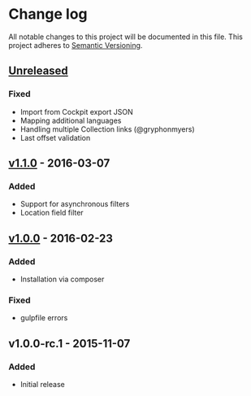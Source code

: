# Change log
All notable changes to this project will be documented in this file.
This project adheres to [Semantic Versioning](http://semver.org/).

## [Unreleased]
### Fixed
- Import from Cockpit export JSON
- Mapping additional languages
- Handling multiple Collection links (@gryphonmyers)
- Last offset validation

## [v1.1.0] - 2016-03-07
### Added
- Support for asynchronous filters
- Location field filter

## [v1.0.0] - 2016-02-23
### Added
- Installation via composer

### Fixed
- gulpfile errors

## v1.0.0-rc.1 - 2015-11-07
### Added
- Initial release

[Unreleased]: https://gitub.com/piotr-cz/cockpit-import/compare/v1.1.0...HEAD
[v1.1.0]: https://github.com/piotr-cz/cockpit-import/compare/v1.0.0...v1.1.0
[v1.0.0]: https://github.com/piotr-cz/cockpit-import/compare/v1.0.0-rc.1...v1.0.0
